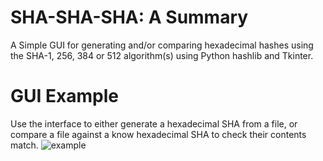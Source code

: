 # SHA-SHA-SHA: A Summary
A Simple GUI for generating and/or comparing hexadecimal hashes using the SHA-1, 256, 384 or 512 algorithm(s) using Python hashlib and Tkinter.

# GUI Example
Use the interface to either generate a hexadecimal SHA from a file, or compare a file against a know hexadecimal SHA to check their contents match.
![example](https://github.com/rockett90/SHA-SHA-SHA/assets/149118299/fd5575a7-995f-4eb7-bd5a-0046f5e19bd5)
